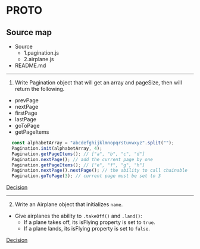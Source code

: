# __PROTO__

## Source map

* Source
  * 1.pagination.js
  * 2.airplane.js
* README.md

---

1. Write Pagination object that will get an array and pageSize, then will return the following.
  * prevPage
  * nextPage
  * firstPage
  * lastPage
  * goToPage
  * getPageItems

```js
  const alphabetArray = "abcdefghijklmnopqrstuvwxyz".split("");
  Pagination.init(alphabetArray, 4);
  Pagination.getPageItems(); // ["a", "b", "c", "d"]
  Pagination.nextPage(); // add the current page by one
  Pagination.getPageItems(); // ["e", "f", "g", "h"]
  Pagination.nextPage().nextPage(); // the ability to call chainable
  Pagination.goToPage(3); // current page must be set to 3
```

[Decision](./src/1.pagination.js)

---

2. Write an Airplane object that initializes `name`.
  * Give airplanes the ability to `.takeOff()` and `.land()`:
      * If a plane takes off, its isFlying property is set to `true`.
      * If a plane lands, its isFlying property is set to `false`.

[Decision](./src/2.airplane.js)
